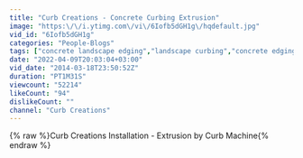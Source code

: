 ```yaml
---
title: "Curb Creations - Concrete Curbing Extrusion"
image: "https:\/\/i.ytimg.com\/vi\/6Iofb5dGH1g\/hqdefault.jpg"
vid_id: "6Iofb5dGH1g"
categories: "People-Blogs"
tags: ["concrete landscape edging","landscape curbing","concrete edging"]
date: "2022-04-09T20:03:04+03:00"
vid_date: "2014-03-18T23:50:52Z"
duration: "PT1M31S"
viewcount: "52214"
likeCount: "94"
dislikeCount: ""
channel: "Curb Creations"
---
```

{% raw %}Curb Creations Installation - Extrusion by Curb Machine{% endraw %}
